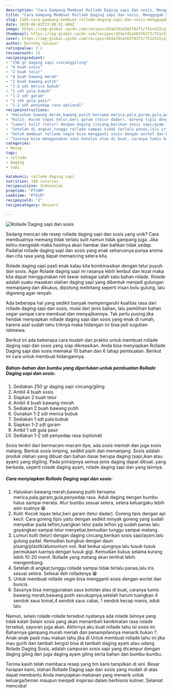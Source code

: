 ```yaml
---
description: "Cara Gampang Membuat Rollade Daging sapi dan sosis, Menggugah Selera"
title: "Cara Gampang Membuat Rollade Daging sapi dan sosis, Menggugah Selera"
slug: 2105-cara-gampang-membuat-rollade-daging-sapi-dan-sosis-menggugah-selera
date: 2020-06-03T22:08:52.406Z
image: https://img-global.cpcdn.com/recipes/d24a7d1a565f81f3/751x532cq70/rollade-daging-sapi-dan-sosis-foto-resep-utama.jpg
thumbnail: https://img-global.cpcdn.com/recipes/d24a7d1a565f81f3/751x532cq70/rollade-daging-sapi-dan-sosis-foto-resep-utama.jpg
cover: https://img-global.cpcdn.com/recipes/d24a7d1a565f81f3/751x532cq70/rollade-daging-sapi-dan-sosis-foto-resep-utama.jpg
author: Dorothy Salazar
ratingvalue: 3.2
reviewcount: 15
recipeingredient:
- "250 gr daging sapi cincanggiling"
- "4 buah sosis"
- "2 buah telur"
- "4 buah bawang merah"
- "2 buah bawang putih"
- "1-2 sdt merica bubuk"
- "1 sdt pala bubuk"
- "1-2 sdt garam"
- "1 sdt gula pasir"
- "1-2 sdt penyedap rasa optional"
recipeinstructions:
- "Haluskan bawang merah,bawang putih bersama merica,pala,garam,gula,penyedap rasa. Aduk daging dengan bumbu halus sampai merata. Atur bumbu sesuai selera, selera keluargaku lebih asin soalnya 😁"
- "Kulit: Kocok lepas telur,beri garam (telur dadar). Goreng tipis dengan api kecil. Cara goreng tipis yaitu dengan sedikit minyak goreng yang sudah menyebar pada teflon,tuangkan telur pada teflon yg sudah panas lalu goyangkan sampai telur menyebar,kemudian tunggu sampai matang."
- "Lumuri kulit (telur) dengan daging cincang,berikan sosis sapi/ayam.lalu gulung padat. Kemudian bungkus dengan daun pisang/plastik/alumunium voil. Ikat kedua ujungnya lalu tusuk-tusuk permukaan luarnya dengan tusuk gigi. Kemudian kukus selama kurang lebih 10-20 menit. Rollade yang matang akan terlihat lebih mengembang."
- "Setelah di angkat,tunggu rollade sampai tidak terlalu panas,lalu iris sesuai selera. Selesai deh rolladenya 😁"
- "Untuk membuat rollade vegie bisa mengganti sosis dengan wortel dan buncis."
- "Sausnya bisa menggunakan saus botolan atau di buat, caranya tumis bawang merah,bawang putih secukupnya,setelah harum tuangkan 4 sendok saus tomat,4 sendok saus cabai, 1 sendok kecap manis, aduk lalu"
categories:
- Resep
tags:
- rollade
- daging
- sapi

katakunci: rollade daging sapi 
nutrition: 198 calories
recipecuisine: Indonesian
preptime: "PT10M"
cooktime: "PT41M"
recipeyield: "2"
recipecategory: Dessert

---
```



![Rollade Daging sapi dan sosis](https://img-global.cpcdn.com/recipes/d24a7d1a565f81f3/751x532cq70/rollade-daging-sapi-dan-sosis-foto-resep-utama.jpg)

Sedang mencari ide resep rollade daging sapi dan sosis yang unik? Cara membuatnya memang tidak terlalu sulit namun tidak gampang juga. Jika keliru mengolah maka hasilnya akan hambar dan bahkan tidak sedap. Padahal rollade daging sapi dan sosis yang enak seharusnya punya aroma dan cita rasa yang dapat memancing selera kita.

Rolade daging sapi pasti enak kalau kita kombinasikan dengan telur puyuh dan sosis. Agar Rolade daging sapi ini rasanya lebih lembut dan lezat maka kita dapat menggunakan roti tawar sebagai salah satu bahan rolade. Rolade adalah suatu masakan olahan daging sapi yang dibentuk menjadi gulungan memanjang dan dikukus, dipotong melintang seperti irisan bolu gulung, lalu digoreng agar renyah.

Ada beberapa hal yang sedikit banyak mempengaruhi kualitas rasa dari rollade daging sapi dan sosis, mulai dari jenis bahan, lalu pemilihan bahan segar sampai cara membuat dan menyajikannya. Tak perlu pusing jika hendak menyiapkan rollade daging sapi dan sosis yang enak di rumah, karena asal sudah tahu triknya maka hidangan ini bisa jadi suguhan istimewa.


Berikut ini ada beberapa cara mudah dan praktis untuk membuat rollade daging sapi dan sosis yang siap dikreasikan. Anda bisa menyiapkan Rollade Daging sapi dan sosis memakai 10 bahan dan 6 tahap pembuatan. Berikut ini cara untuk membuat hidangannya.

<!--inarticleads1-->

##### Bahan-bahan dan bumbu yang diperlukan untuk pembuatan Rollade Daging sapi dan sosis:

1. Sediakan 250 gr daging sapi cincang/giling
1. Ambil 4 buah sosis
1. Siapkan 2 buah telur
1. Ambil 4 buah bawang merah
1. Sediakan 2 buah bawang putih
1. Gunakan 1-2 sdt merica bubuk
1. Sediakan 1 sdt pala bubuk
1. Siapkan 1-2 sdt garam
1. Ambil 1 sdt gula pasir
1. Sediakan 1-2 sdt penyedap rasa (optional)


Sosis terdiri dari bermacam-macam tipe, ada sosis mentah dan juga sosis matang. Bentuk sosis lonjong, sedikit pipih dan memanjang. Sosis adalah produk olahan yang dibuat dari bahan dasar berupa daging (sapi,ikan atau ayam) yang digiling. Pada prinsipnya semua jenis daging dapat dibuat..yang berbeda, seperti rolade daging ayam, rolade daging sapi dan yang lainnya. 

<!--inarticleads2-->

##### Cara menyiapkan Rollade Daging sapi dan sosis:

1. Haluskan bawang merah,bawang putih bersama merica,pala,garam,gula,penyedap rasa. Aduk daging dengan bumbu halus sampai merata. Atur bumbu sesuai selera, selera keluargaku lebih asin soalnya 😁
1. Kulit: Kocok lepas telur,beri garam (telur dadar). Goreng tipis dengan api kecil. Cara goreng tipis yaitu dengan sedikit minyak goreng yang sudah menyebar pada teflon,tuangkan telur pada teflon yg sudah panas lalu goyangkan sampai telur menyebar,kemudian tunggu sampai matang.
1. Lumuri kulit (telur) dengan daging cincang,berikan sosis sapi/ayam.lalu gulung padat. Kemudian bungkus dengan daun pisang/plastik/alumunium voil. Ikat kedua ujungnya lalu tusuk-tusuk permukaan luarnya dengan tusuk gigi. Kemudian kukus selama kurang lebih 10-20 menit. Rollade yang matang akan terlihat lebih mengembang.
1. Setelah di angkat,tunggu rollade sampai tidak terlalu panas,lalu iris sesuai selera. Selesai deh rolladenya 😁
1. Untuk membuat rollade vegie bisa mengganti sosis dengan wortel dan buncis.
1. Sausnya bisa menggunakan saus botolan atau di buat, caranya tumis bawang merah,bawang putih secukupnya,setelah harum tuangkan 4 sendok saus tomat,4 sendok saus cabai, 1 sendok kecap manis, aduk lalu


Namun, selain rolade-rolade tersebut nyatanya ada rolade lainnya yang tidak kalah Selain sosis yang akan menambah kenikmatan rasa rolade tersebut, sayuran juga akan. Akhirnya aku buat rollade tahu isi sosis ini. Bahannya gampang.murah meriah dan penampilannya menarik bukan ?. Anak-anak pasti mau makan tahu jika di Untuk membuat rollade tahu ini jika mau gurih dan tambah bergizi bisa di tambah daging ayam atau udang. Rolade Daging Sosis, adalah campuran sosis sapi yang dicampur dengan daging giling dan juga daging ayam giling serta bahan dan bumbu-bumbu. 

Terima kasih telah membaca resep yang tim kami tampilkan di sini. Besar harapan kami, olahan Rollade Daging sapi dan sosis yang mudah di atas dapat membantu Anda menyiapkan makanan yang menarik untuk keluarga/teman maupun menjadi inspirasi dalam berbisnis kuliner. Selamat mencoba!
